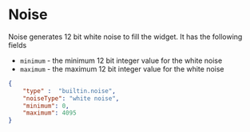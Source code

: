 # Noise

Noise generates 12 bit white noise to fill the widget.
It has the following fields

- `minimum` - the minimum 12 bit integer value for the white noise
- `maximum` - the maximum 12 bit integer value for the white noise

```json
{
    "type" :  "builtin.noise",
    "noiseType": "white noise",
    "minimum": 0,
    "maximum": 4095
}
```